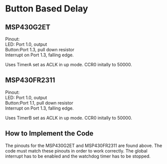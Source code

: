 # Button Based Delay



## MSP430G2ET
Pinout:<br/>
LED: Port 1.0, output<br/>
Button:Port 1.3, pull down resistor<br/>
Interrupt on Port 1.3, falling edge.<br/>

Uses TimerA set as ACLK in up mode. CCR0 initally to 50000.


## MSP430FR2311
Pinout:<br/>
LED: Port 1.0, output<br/>
Button:Port 1.1, pull down resistor<br/>
Interrupt on Port 1.3, falling edge.<br/>

Uses TimerB set as ACLK in up mode. CCR0 initally to 50000.


## How to Implement the Code
The pinouts for the MSP430G2ET and MSP430FR2311 are found above. The code must match these pinouts in order to work correctly. The global interrupt has to be enabled and the watchdog timer has to be stopped. 

